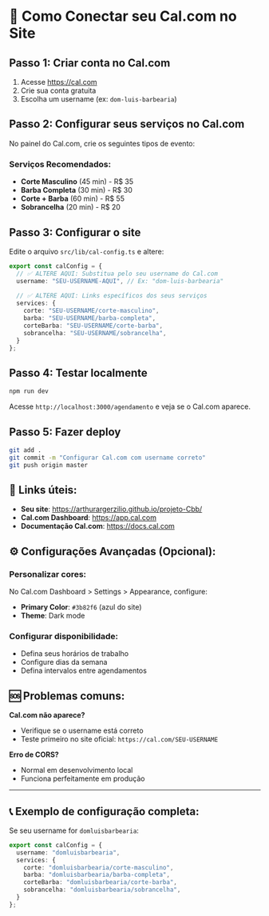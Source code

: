 # 📅 Como Conectar seu Cal.com no Site

## Passo 1: Criar conta no Cal.com

1. Acesse https://cal.com
2. Crie sua conta gratuita
3. Escolha um username (ex: `dom-luis-barbearia`)

## Passo 2: Configurar seus serviços no Cal.com

No painel do Cal.com, crie os seguintes tipos de evento:

### Serviços Recomendados:
- **Corte Masculino** (45 min) - R$ 35
- **Barba Completa** (30 min) - R$ 30
- **Corte + Barba** (60 min) - R$ 55
- **Sobrancelha** (20 min) - R$ 20

## Passo 3: Configurar o site

Edite o arquivo `src/lib/cal-config.ts` e altere:

```typescript
export const calConfig = {
  // ✅ ALTERE AQUI: Substitua pelo seu username do Cal.com
  username: "SEU-USERNAME-AQUI", // Ex: "dom-luis-barbearia"
  
  // ✅ ALTERE AQUI: Links específicos dos seus serviços
  services: {
    corte: "SEU-USERNAME/corte-masculino",
    barba: "SEU-USERNAME/barba-completa", 
    corteBarba: "SEU-USERNAME/corte-barba",
    sobrancelha: "SEU-USERNAME/sobrancelha",
  }
};
```

## Passo 4: Testar localmente

```bash
npm run dev
```

Acesse `http://localhost:3000/agendamento` e veja se o Cal.com aparece.

## Passo 5: Fazer deploy

```bash
git add .
git commit -m "Configurar Cal.com com username correto"
git push origin master
```

## 🔗 Links úteis:

- **Seu site**: https://arthurargerzilio.github.io/projeto-Cbb/
- **Cal.com Dashboard**: https://app.cal.com
- **Documentação Cal.com**: https://docs.cal.com

## ⚙️ Configurações Avançadas (Opcional):

### Personalizar cores:
No Cal.com Dashboard > Settings > Appearance, configure:
- **Primary Color**: `#3b82f6` (azul do site)
- **Theme**: Dark mode

### Configurar disponibilidade:
- Defina seus horários de trabalho
- Configure dias da semana
- Defina intervalos entre agendamentos

## 🆘 Problemas comuns:

**Cal.com não aparece?**
- Verifique se o username está correto
- Teste primeiro no site oficial: `https://cal.com/SEU-USERNAME`

**Erro de CORS?**
- Normal em desenvolvimento local
- Funciona perfeitamente em produção

---

## 📞 Exemplo de configuração completa:

Se seu username for `domluisbarbearia`:

```typescript
export const calConfig = {
  username: "domluisbarbearia",
  services: {
    corte: "domluisbarbearia/corte-masculino",
    barba: "domluisbarbearia/barba-completa",
    corteBarba: "domluisbarbearia/corte-barba", 
    sobrancelha: "domluisbarbearia/sobrancelha",
  }
};
```

